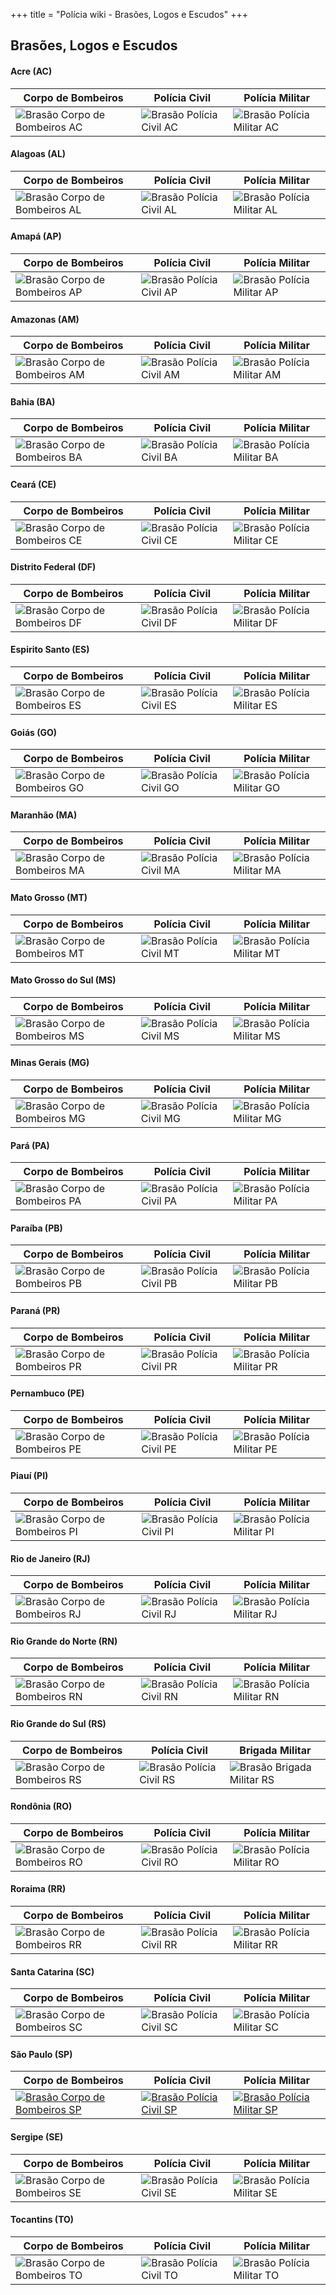 +++
title = "Polícia wiki - Brasões, Logos e Escudos"
+++

## Brasões, Logos e Escudos

#### Acre (AC)

| Corpo de Bombeiros | Polícia Civil | Polícia Militar |
|---|---|---|
| ![Brasão Corpo de Bombeiros AC](/assets/images/brasoes/ac/bombeiros_thumb.png) | ![Brasão Polícia Civil AC](/assets/images/brasoes/ac/pc_thumb.png) | ![Brasão Polícia Militar AC](/assets/images/brasoes/ac/pm_thumb.png) |

#### Alagoas (AL)

| Corpo de Bombeiros | Polícia Civil | Polícia Militar |
|---|---|---|
| ![Brasão Corpo de Bombeiros AL](/assets/images/brasoes/al/bombeiros_thumb.png) | ![Brasão Polícia Civil AL](/assets/images/brasoes/al/pc_thumb.png) | ![Brasão Polícia Militar AL](/assets/images/brasoes/al/pm_thumb.png) |

#### Amapá (AP)

| Corpo de Bombeiros | Polícia Civil | Polícia Militar |
|---|---|---|
| ![Brasão Corpo de Bombeiros AP](/assets/images/brasoes/ap/bombeiros_thumb.png) | ![Brasão Polícia Civil AP](/assets/images/brasoes/ap/pc_thumb.png) | ![Brasão Polícia Militar AP](/assets/images/brasoes/ap/pm_thumb.png) |

#### Amazonas (AM)

| Corpo de Bombeiros | Polícia Civil | Polícia Militar |
|---|---|---|
| ![Brasão Corpo de Bombeiros AM](/assets/images/brasoes/am/bombeiros_thumb.png) | ![Brasão Polícia Civil AM](/assets/images/brasoes/am/pc_thumb.png) | ![Brasão Polícia Militar AM](/assets/images/brasoes/am/pm_thumb.png) | 

#### Bahia (BA)

| Corpo de Bombeiros | Polícia Civil | Polícia Militar |
|---|---|---|
| ![Brasão Corpo de Bombeiros BA](/assets/images/brasoes/ba/bombeiros_thumb.png) | ![Brasão Polícia Civil BA](/assets/images/brasoes/ba/pc_thumb.png) | ![Brasão Polícia Militar BA](/assets/images/brasoes/ba/pm_thumb.png) |

#### Ceará (CE)

| Corpo de Bombeiros | Polícia Civil | Polícia Militar |
|---|---|---|
| ![Brasão Corpo de Bombeiros CE](/assets/images/brasoes/ce/bombeiros_thumb.png) | ![Brasão Polícia Civil CE](/assets/images/brasoes/ce/pc_thumb.png) | ![Brasão Polícia Militar CE](/assets/images/brasoes/ce/pm_thumb.png) | 

#### Distrito Federal (DF)

| Corpo de Bombeiros | Polícia Civil | Polícia Militar |
|---|---|---|
| ![Brasão Corpo de Bombeiros DF](/assets/images/brasoes/df/bombeiros_thumb.png) | ![Brasão Polícia Civil DF](/assets/images/brasoes/df/pc_thumb.png) | ![Brasão Polícia Militar DF](/assets/images/brasoes/df/pm_thumb.png) |

#### Espirito Santo (ES)

| Corpo de Bombeiros | Polícia Civil | Polícia Militar |
|---|---|---|
| ![Brasão Corpo de Bombeiros ES](/assets/images/brasoes/es/bombeiros_thumb.png) | ![Brasão Polícia Civil ES](/assets/images/brasoes/es/pc_thumb.png) | ![Brasão Polícia Militar ES](/assets/images/brasoes/es/pm_thumb.png) |

#### Goiás (GO)

| Corpo de Bombeiros | Polícia Civil | Polícia Militar |
|---|---|---|
| ![Brasão Corpo de Bombeiros GO](/assets/images/brasoes/go/bombeiros_thumb.png) | ![Brasão Polícia Civil GO](/assets/images/brasoes/go/pc_thumb.png) | ![Brasão Polícia Militar GO](/assets/images/brasoes/go/pm_thumb.png) |

#### Maranhão (MA)

| Corpo de Bombeiros | Polícia Civil | Polícia Militar |
|---|---|---|
| ![Brasão Corpo de Bombeiros MA](/assets/images/brasoes/ma/bombeiros_thumb.png) | ![Brasão Polícia Civil MA](/assets/images/brasoes/ma/pc_thumb.png) | ![Brasão Polícia Militar MA](/assets/images/brasoes/ma/pm_thumb.png) |


#### Mato Grosso (MT)

| Corpo de Bombeiros | Polícia Civil | Polícia Militar |
|---|---|---|
| ![Brasão Corpo de Bombeiros MT](/assets/images/brasoes/mt/bombeiros_thumb.png) | ![Brasão Polícia Civil MT](/assets/images/brasoes/mt/pc_thumb.png) | ![Brasão Polícia Militar MT](/assets/images/brasoes/mt/pm_thumb.png) |

#### Mato Grosso do Sul (MS)

| Corpo de Bombeiros | Polícia Civil | Polícia Militar |
|---|---|---|
| ![Brasão Corpo de Bombeiros MS](/assets/images/brasoes/ms/bombeiros_thumb.png) | ![Brasão Polícia Civil MS](/assets/images/brasoes/ms/pc_thumb.png) | ![Brasão Polícia Militar MS](/assets/images/brasoes/ms/pm_thumb.png) |

#### Minas Gerais (MG)

| Corpo de Bombeiros | Polícia Civil | Polícia Militar |
|---|---|---|
| ![Brasão Corpo de Bombeiros MG](/assets/images/brasoes/mg/bombeiros_thumb.png) | ![Brasão Polícia Civil MG](/assets/images/brasoes/mg/pc_thumb.png) | ![Brasão Polícia Militar MG](/assets/images/brasoes/mg/pm_thumb.png) |

#### Pará (PA)

| Corpo de Bombeiros | Polícia Civil | Polícia Militar |
|---|---|---|
| ![Brasão Corpo de Bombeiros PA](/assets/images/brasoes/pa/bombeiros_thumb.png) | ![Brasão Polícia Civil PA](/assets/images/brasoes/pa/pc_thumb.png) | ![Brasão Polícia Militar PA](/assets/images/brasoes/pa/pm_thumb.png) |

#### Paraíba (PB)

| Corpo de Bombeiros | Polícia Civil | Polícia Militar |
|---|---|---|
| ![Brasão Corpo de Bombeiros PB](/assets/images/brasoes/pb/bombeiros_thumb.png) | ![Brasão Polícia Civil PB](/assets/images/brasoes/pb/pc_thumb.png) | ![Brasão Polícia Militar PB](/assets/images/brasoes/pb/pm_thumb.png) |

#### Paraná (PR)

| Corpo de Bombeiros | Polícia Civil | Polícia Militar |
|---|---|---|
| ![Brasão Corpo de Bombeiros PR](/assets/images/brasoes/pr/bombeiros_thumb.png) | ![Brasão Polícia Civil PR](/assets/images/brasoes/pr/pc_thumb.png) | ![Brasão Polícia Militar PR](/assets/images/brasoes/pr/pm_thumb.png) |

#### Pernambuco (PE)

| Corpo de Bombeiros | Polícia Civil | Polícia Militar |
|---|---|---|
| ![Brasão Corpo de Bombeiros PE](/assets/images/brasoes/pe/bombeiros_thumb.png) | ![Brasão Polícia Civil PE](/assets/images/brasoes/pe/pc_thumb.png) | ![Brasão Polícia Militar PE](/assets/images/brasoes/pe/pm_thumb.png) |

#### Piauí (PI)

| Corpo de Bombeiros | Polícia Civil | Polícia Militar |
|---|---|---|
| ![Brasão Corpo de Bombeiros PI](/assets/images/brasoes/pi/bombeiros_thumb.png) | ![Brasão Polícia Civil PI](/assets/images/brasoes/pi/pc_thumb.png) | ![Brasão Polícia Militar PI](/assets/images/brasoes/pi/pm_thumb.png) |

#### Rio de Janeiro (RJ)

| Corpo de Bombeiros | Polícia Civil | Polícia Militar |
|---|---|---|
| ![Brasão Corpo de Bombeiros RJ](/assets/images/brasoes/rj/bombeiros_thumb.png) | ![Brasão Polícia Civil RJ](/assets/images/brasoes/rj/pc_thumb.png) | ![Brasão Polícia Militar RJ](/assets/images/brasoes/rj/pm_thumb.png) |

#### Rio Grande do Norte (RN)

| Corpo de Bombeiros | Polícia Civil | Polícia Militar |
|---|---|---|
| ![Brasão Corpo de Bombeiros RN](/assets/images/brasoes/rn/bombeiros_thumb.png) | ![Brasão Polícia Civil RN](/assets/images/brasoes/rn/pc_thumb.png) | ![Brasão Polícia Militar RN](/assets/images/brasoes/rn/pm_thumb.png) |

#### Rio Grande do Sul (RS)

| Corpo de Bombeiros | Polícia Civil | Brigada Militar |
|---|---|---|
| ![Brasão Corpo de Bombeiros RS](/assets/images/brasoes/rs/bombeiros_thumb.png) | ![Brasão Polícia Civil RS](/assets/images/brasoes/rs/pc_thumb.png) | ![Brasão Brigada Militar RS](/assets/images/brasoes/rs/bm_thumb.png) |

#### Rondônia (RO)

| Corpo de Bombeiros | Polícia Civil | Polícia Militar |
|---|---|---|
| ![Brasão Corpo de Bombeiros RO](/assets/images/brasoes/ro/bombeiros_thumb.png) | ![Brasão Polícia Civil RO](/assets/images/brasoes/ro/pc_thumb.png) | ![Brasão Polícia Militar RO](/assets/images/brasoes/ro/pm_thumb.png) |

#### Roraima (RR)

| Corpo de Bombeiros | Polícia Civil | Polícia Militar |
|---|---|---|
| ![Brasão Corpo de Bombeiros RR](/assets/images/brasoes/rr/bombeiros_thumb.png) | ![Brasão Polícia Civil RR](/assets/images/brasoes/rr/pc_thumb.png) | ![Brasão Polícia Militar RR](/assets/images/brasoes/rr/pm_thumb.png) |

#### Santa Catarina (SC)

| Corpo de Bombeiros | Polícia Civil | Polícia Militar |
|---|---|---|
| ![Brasão Corpo de Bombeiros SC](/assets/images/brasoes/sc/bombeiros_thumb.png) | ![Brasão Polícia Civil SC](/assets/images/brasoes/sc/pc_thumb.png) | ![Brasão Polícia Militar SC](/assets/images/brasoes/sc/pm_thumb.png) |

#### São Paulo (SP)

| Corpo de Bombeiros | Polícia Civil | Polícia Militar |
|---|---|---|
| [![Brasão Corpo de Bombeiros SP](/assets/images/brasoes/sp/bombeiros_thumb.png)](/assets/images/brasoes/sp/bombeiros_large.png) | [![Brasão Polícia Civil SP](/assets/images/brasoes/sp/pc_thumb.png)](/assets/images/brasoes/sp/pc_large.png) | [![Brasão Polícia Militar SP](/assets/images/brasoes/sp/pm_thumb.png)](/assets/images/brasoes/sp/pm_large.png) |

#### Sergipe (SE)

| Corpo de Bombeiros | Polícia Civil | Polícia Militar |
|---|---|---|
| ![Brasão Corpo de Bombeiros SE](/assets/images/brasoes/se/bombeiros_thumb.png) | ![Brasão Polícia Civil SE](/assets/images/brasoes/se/pc_thumb.png) | ![Brasão Polícia Militar SE](/assets/images/brasoes/se/pm_thumb.png) | 

#### Tocantins (TO)

| Corpo de Bombeiros | Polícia Civil | Polícia Militar |
|---|---|---|
| ![Brasão Corpo de Bombeiros TO](/assets/images/brasoes/to/bombeiros_thumb.png) | ![Brasão Polícia Civil TO](/assets/images/brasoes/to/pc_thumb.png) | ![Brasão Polícia Militar TO](/assets/images/brasoes/to/pm_thumb.png) |
